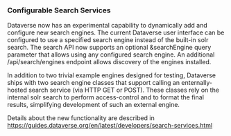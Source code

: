 ### Configurable Search Services

Dataverse now has an experimental capability to dynamically add and configure new search engines.
The current Dataverse user interface can be configured to use a specified search engine instead of the built-in solr search.
The search API now supports an optional &searchEngine query parameter that allows using any configured search engine.
An additional /api/search/engines endpoint allows discovery of the engines installed.

In addition to two trivial example engines designed for testing, Dataverse ships with two search engine classes that support calling an enternally-hosted search service (via HTTP GET or POST).
These classes rely on the internal solr search to perform access-control and to format the final results, simplifying development of such an external engine.

Details about the new functionality are described in https://guides.dataverse.org/en/latest/developers/search-services.html